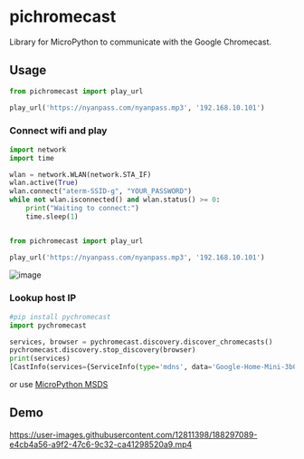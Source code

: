# pichromecast
Library for MicroPython to communicate with the Google Chromecast.

## Usage

```python
from pichromecast import play_url

play_url('https://nyanpass.com/nyanpass.mp3', '192.168.10.101')
```

### Connect wifi and play
```python
import network
import time

wlan = network.WLAN(network.STA_IF)
wlan.active(True)
wlan.connect("aterm-SSID-g", "YOUR_PASSWORD")
while not wlan.isconnected() and wlan.status() >= 0:
    print("Waiting to connect:")
    time.sleep(1)


from pichromecast import play_url

play_url('https://nyanpass.com/nyanpass.mp3', '192.168.10.101')
```

![image](https://user-images.githubusercontent.com/12811398/188296486-296ed2e6-84c1-493a-9125-202f22bd04cd.png)


### Lookup host IP

```python
#pip install pychromecast
import pychromecast

services, browser = pychromecast.discovery.discover_chromecasts()
pychromecast.discovery.stop_discovery(browser)
print(services)
[CastInfo(services={ServiceInfo(type='mdns', data='Google-Home-Mini-3b0a32dc5803130351919f8a286e406f._googlecast._tcp.local.')}, uuid=UUID('3b0a32dc-5803-1303-5191-9f8a286e406f'), model_name='Google Home Mini', friendly_name='書斎', host='192.168.10.101', port=8009, cast_type='audio', manufacturer='Google Inc.')]
```

or use [MicroPython MSDS](https://pypi.org/project/micropython-mdns/)

## Demo

https://user-images.githubusercontent.com/12811398/188297089-e4cb4a56-a9f2-47c6-9c32-ca41298520a9.mp4


